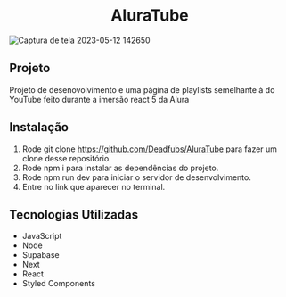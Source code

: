 <h1 align="center"> AluraTube </h1>

![Captura de tela 2023-05-12 142650](https://github.com/Deadfubs/AluraTube/assets/74834392/0181ca20-f3ca-4ed8-bb55-e1de84929735)


## Projeto
Projeto de desenovolvimento e uma página de playlists semelhante à do YouTube feito durante a imersão react 5 da Alura

## Instalação
1. Rode git clone https://github.com/Deadfubs/AluraTube para fazer um clone desse repositório.
2. Rode npm i para instalar as dependências do projeto.
3. Rode npm run dev para iniciar o servidor de desenvolvimento.
4. Entre no link que aparecer no terminal.

## Tecnologias Utilizadas
 - JavaScript
 - Node
 - Supabase
 - Next
 - React
 - Styled Components



